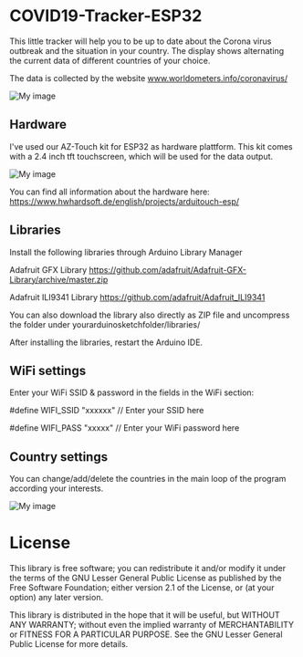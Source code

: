 # COVID19-Tracker-ESP32
This little tracker will help you to be up to date about the Corona virus outbreak and the situation in your country. The display shows alternating the current data of different countries of your choice.

The data is collected by the website www.worldometers.info/coronavirus/

![My image](https://hackster.imgix.net/uploads/attachments/1089824/_tH0IrpXr0o.blob?auto=compress%2Cformat&w=900&h=675&fit=min)

## Hardware 

I've used our AZ-Touch kit for ESP32 as hardware plattform. This kit comes with a 2.4 inch tft touchscreen, which will be used for the data output.

![My image](https://hackster.imgix.net/uploads/attachments/1089826/mkr_extended_kit_8R81xIIxzy.jpg?auto=compress%2Cformat&w=680&h=510&fit=max)

You can find all information about the hardware here:
https://www.hwhardsoft.de/english/projects/arduitouch-esp/


## Libraries

Install the following libraries through Arduino Library Manager

Adafruit GFX Library https://github.com/adafruit/Adafruit-GFX-Library/archive/master.zip 

Adafruit ILI9341 Library https://github.com/adafruit/Adafruit_ILI9341 

You can also download the library also directly as ZIP file and uncompress the folder under yourarduinosketchfolder/libraries/   

After installing the libraries, restart the Arduino IDE. 

## WiFi settings

Enter your WiFi SSID & password in the fields in the WiFi section: 

#define WIFI_SSID "xxxxxx"    // Enter your SSID here 

#define WIFI_PASS "xxxxx"    // Enter your WiFi password here 


## Country settings

You can change/add/delete the countries in the main loop of the program according your interests.

![My image](https://hackster.imgix.net/uploads/attachments/1089828/grafik_eRLuAc5tGD.png?auto=compress%2Cformat&w=680&h=510&fit=max)



# License

This library is free software; you can redistribute it and/or
modify it under the terms of the GNU Lesser General Public
License as published by the Free Software Foundation; either
version 2.1 of the License, or (at your option) any later version.

This library is distributed in the hope that it will be useful,
but WITHOUT ANY WARRANTY; without even the implied warranty of
MERCHANTABILITY or FITNESS FOR A PARTICULAR PURPOSE.  See the GNU
Lesser General Public License for more details.
